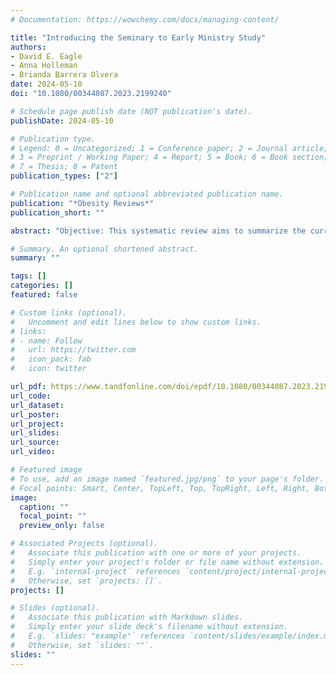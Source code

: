 ```yaml
---
# Documentation: https://wowchemy.com/docs/managing-content/

title: "Introducing the Seminary to Early Ministry Study"
authors:
- David E. Eagle
- Anna Holleman
- Brianda Barrera Olvera
date: 2024-05-10
doi: "10.1080/00344087.2023.2199240"

# Schedule page publish date (NOT publication's date).
publishDate: 2024-05-10

# Publication type.
# Legend: 0 = Uncategorized; 1 = Conference paper; 2 = Journal article;
# 3 = Preprint / Working Paper; 4 = Report; 5 = Book; 6 = Book section;
# 7 = Thesis; 8 = Patent
publication_types: ["2"]

# Publication name and optional abbreviated publication name.
publication: "*Obesity Reviews*"
publication_short: ""

abstract: "Objective: This systematic review aims to summarize the current body of evidence concerning the prevalence of obesity among clergy (i.e., the officially designated leaders of a religious group) in the United States. Method From November 2022 to February 2023, five databases, one data repository, and gray matter were searched for articles and data sources. The search was restricted to articles published or raw data collected from 2001 to 2021. Study quality was assessed with a template, and heterogeneity was assessed using the I-squared statistic. The protocol for this review was registered with PROSPERO (CRD42022376592). Results Forty-seven studies of clergy obesity involving 35,064 individuals were eligible. The pooled prevalence estimate of obesity across studies was 34.8% (95% confidence interval [CI]: 32.5–37.2). Obesity prevalence was found to be increasing over time and to vary considerably between clergy from different religious traditions. Compared to national estimates, from 2005 onwards, obesity prevalence was higher than in the US adult population."

# Summary. An optional shortened abstract.
summary: ""

tags: []
categories: []
featured: false

# Custom links (optional).
#   Uncomment and edit lines below to show custom links.
# links:
# - name: Follow
#   url: https://twitter.com
#   icon_pack: fab
#   icon: twitter

url_pdf: https://www.tandfonline.com/doi/epdf/10.1080/00344087.2023.2199240
url_code:
url_dataset:
url_poster:
url_project:
url_slides:
url_source:
url_video:

# Featured image
# To use, add an image named `featured.jpg/png` to your page's folder. 
# Focal points: Smart, Center, TopLeft, Top, TopRight, Left, Right, BottomLeft, Bottom, BottomRight.
image:
  caption: ""
  focal_point: ""
  preview_only: false

# Associated Projects (optional).
#   Associate this publication with one or more of your projects.
#   Simply enter your project's folder or file name without extension.
#   E.g. `internal-project` references `content/project/internal-project/index.md`.
#   Otherwise, set `projects: []`.
projects: []

# Slides (optional).
#   Associate this publication with Markdown slides.
#   Simply enter your slide deck's filename without extension.
#   E.g. `slides: "example"` references `content/slides/example/index.md`.
#   Otherwise, set `slides: ""`.
slides: ""
---
```

